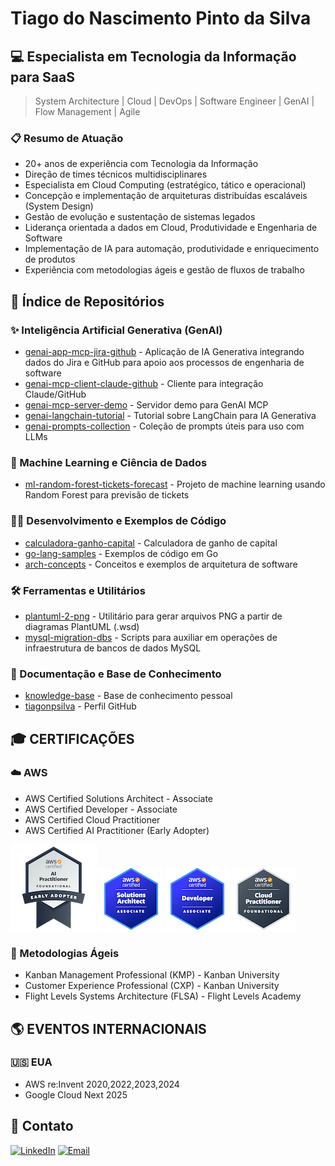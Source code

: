 
# Tiago do Nascimento Pinto da Silva


## 💻 Especialista em Tecnologia da Informação para SaaS

> System Architecture | Cloud | DevOps | Software Engineer | GenAI | Flow Management | Agile 

### 📋 Resumo de Atuação
- 20+ anos de experiência com Tecnologia da Informação
- Direção de times técnicos multidisciplinares
- Especialista em Cloud Computing (estratégico, tático e operacional)
- Concepção e implementação de arquiteturas distribuídas escaláveis (System
Design)
- Gestão de evolução e sustentação de sistemas legados
- Liderança orientada a dados em Cloud, Produtividade e Engenharia de Software
- Implementação de IA para automação, produtividade e enriquecimento de
produtos
- Experiência com metodologias ágeis e gestão de fluxos de trabalho


## 📖 Índice de Repositórios

### ✨ Inteligência Artificial Generativa (GenAI)

* [genai-app-mcp-jira-github](https://github.com/tiagonpsilva/genai-app-mcp-jira-github) - Aplicação de IA Generativa integrando dados do Jira e GitHub para apoio aos processos de engenharia de software
* [genai-mcp-client-claude-github](https://github.com/tiagonpsilva/genai-mcp-client-claude-github) - Cliente para integração Claude/GitHub
* [genai-mcp-server-demo](https://github.com/tiagonpsilva/genai-mcp-server-demo) - Servidor demo para GenAI MCP
* [genai-langchain-tutorial](https://github.com/tiagonpsilva/genai-langchain-tutorial) - Tutorial sobre LangChain para IA Generativa
* [genai-prompts-collection](https://github.com/tiagonpsilva/genai-prompts-collection) - Coleção de prompts úteis para uso com LLMs

### 🧠 Machine Learning e Ciência de Dados

* [ml-random-forest-tickets-forecast](https://github.com/tiagonpsilva/ml-random-forest-tickets-forecast) - Projeto de machine learning usando Random Forest para previsão de tickets

### 👨‍💻 Desenvolvimento e Exemplos de Código

* [calculadora-ganho-capital](https://github.com/tiagonpsilva/calculadora-ganho-capital) - Calculadora de ganho de capital
* [go-lang-samples](https://github.com/tiagonpsilva/go-lang-samples) - Exemplos de código em Go
* [arch-concepts](https://github.com/tiagonpsilva/arch-concepts) - Conceitos e exemplos de arquitetura de software


### 🛠️ Ferramentas e Utilitários

* [plantuml-2-png](https://github.com/tiagonpsilva/plantuml-2-png) - Utilitário para gerar arquivos PNG a partir de diagramas PlantUML (.wsd)
* [mysql-migration-dbs](https://github.com/tiagonpsilva/mysql-migration-dbs) - Scripts para auxiliar em operações de infraestrutura de bancos de dados MySQL


### 📝 Documentação e Base de Conhecimento

* [knowledge-base](https://github.com/tiagonpsilva/knowledge-base) - Base de conhecimento pessoal
* [tiagonpsilva](https://github.com/tiagonpsilva/tiagonpsilva) - Perfil GitHub



## 🎓 CERTIFICAÇÕES

### ☁️︎ AWS
- AWS Certified Solutions Architect - Associate
- AWS Certified Developer - Associate
- AWS Certified Cloud Practitioner
- AWS Certified AI Practitioner (Early Adopter)

![](./files/aws-certified-ai-practitioner-early-adopter.png) ![](./files/aws-certified-solutions-architect-associate.png) ![](./files/aws-certified-developer-associate.png) ![](./files/aws-certified-cloud-practitioner.png)


### 🔄 Metodologias Ágeis
- Kanban Management Professional (KMP) - Kanban University
- Customer Experience Professional (CXP) - Kanban University
- Flight Levels Systems Architecture (FLSA) - Flight Levels Academy


## 🌎 EVENTOS INTERNACIONAIS


### 🇺🇸 EUA
- AWS re:Invent 2020,2022,2023,2024
- Google Cloud Next 2025


## 💼 Contato
[![LinkedIn](https://img.shields.io/badge/LinkedIn-0077B5?style=for-the-badge&logo=linkedin&logoColor=white)](https://www.linkedin.com/in/tiagonpsilva/)
[![Email](https://img.shields.io/badge/Email-D14836?style=for-the-badge&logo=gmail&logoColor=white)](mailto:tiagonpsilva@gmail.com)
